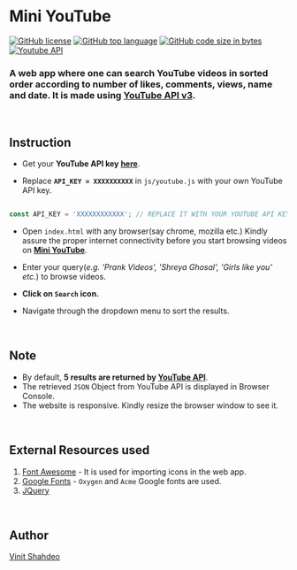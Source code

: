 # Mini YouTube

[![GitHub license](https://img.shields.io/github/license/vinitshahdeo/Mini-YouTube?logo=github)](https://github.com/vinitshahdeo/Mini-YouTube/blob/master/LICENSE) [![GitHub top language](https://img.shields.io/github/languages/top/vinitshahdeo/Mini-YouTube?logo=javascript)](https://github.com/vinitshahdeo/Mini-YouTube/) [![GitHub code size in bytes](https://img.shields.io/github/languages/code-size/vinitshahdeo/Mini-YouTube?logo=git&logoColor=white)](https://github.com/vinitshahdeo/Mini-YouTube/) [![Youtube API](https://img.shields.io/badge/YouTube-API-critical.svg?style=flat&logo=youtube)](https://developers.google.com/youtube/v3/getting-started)

### A web app where one can search YouTube videos in sorted order according to number of likes, comments, views, name and date. It is made using [YouTube API v3](https://developers.google.com/youtube/v3/getting-started).

<br>

## Instruction

- Get your **YouTube API key [here](https://developers.google.com/youtube/v3/getting-started)**.

- Replace **`API_KEY = XXXXXXXXXX`** in `js/youtube.js` with your own YouTube API key.

```js

const API_KEY = 'XXXXXXXXXXXX'; // REPLACE IT WITH YOUR YOUTUBE API KEY

```

- Open `index.html` with any browser(say chrome, mozilla etc.) Kindly assure the proper internet connectivity before you start browsing videos on **[Mini YouTube](https://github.com/vinitshahdeo/Mini-YouTube/)**.

- Enter your query(*e.g. 'Prank Videos', 'Shreya Ghosal', 'Girls like you' etc.*) to browse videos.

- **Click on `Search` icon.**

- Navigate through the dropdown menu to sort the results.

<br>

## Note

- By default, **5 results are returned by [YouTube API](https://developers.google.com/youtube/v3/getting-started)**.
- The retrieved `JSON` Object from YouTube API is displayed in Browser Console.
- The website is responsive. Kindly resize the browser window to see it.

<br>

## External Resources used

1. [Font Awesome](https://fontawesome.com/) - It is used for importing icons in the web app.
2. [Google Fonts](https://fonts.google.com/) - `Oxygen` and `Acme` Google fonts are used.
3. [JQuery](https://jquery.com/)

<br>

## Author

[Vinit Shahdeo](https://www.linkedin.com/in/vinitshahdeo/)
